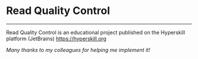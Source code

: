 # Read Quality Control
_________________________________
Read Quality Control is an educational project published on the Hyperskill platform (JetBrains) 
https://hyperskill.org

*Many thanks to my colleagues for helping me implement it!*
